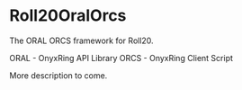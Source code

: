 # Roll20OralOrcs
The ORAL ORCS framework for Roll20.  

ORAL - OnyxRing API Library
ORCS - OnyxRing Client Script

More description to come.
